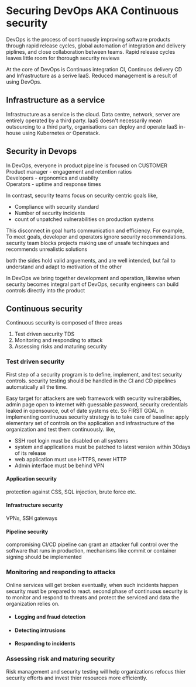 # Securing DevOps AKA Continuous security

DevOps is the process of continuously improving software products through rapid release cycles, global automation of integration and delivery piplines, and close collaboration between teams. Rapid release cycles leaves little room for thorough security reviews

At the core of DevOps is Continuos integration CI, Continuos delivery CD and Infrastructure as a serive IaaS. Reduced management is a result of using DevOps. 


## Infrastructure as a service

Infrastructure as a service is the cloud. Data centre, network, server are entirely operated by a third party. IaaS doesn't necessarily mean outsourcing to a third party, organisations can deploy and operate IaaS in-house using Kubernetes or Openstack.


## Security in Devops

In DevOps, everyone in product pipeline is focused on CUSTOMER <br>
Product manager - engagement and retention ratios <br>
Developers - ergonomics and usabilty <br>
Operators - uptime and response times <br>

In contrast, security teams focus on security centric goals like, <br>
- Compliance with security standard <br>
- Number of security incidents <br>
- count of unpatched vulnerabilities on production systems <br>

This disconnect in goal hurts communication and efficiency. For example, To meet goals, developer and operators ignore security recommendations. 
security team blocks projects making use of unsafe techinques and recommends unrealistic solutions


both the sides hold valid arguements, and are well intended, but fail to understand and adapt to motivation of the other

In DevOps we bring together development and operation, likewise when security becomes integral part of DevOps, security engineers can build controls directly into the product

## Continuous security

Continuous security is composed of three areas 
1. Test driven security TDS
2. Monitoring and responding to attack
3. Assessing risks and maturing security

### Test driven security
First step of a security program is to define, implement, and test security controls. security testing should be handled in the CI and CD pipelines automatically all the time. 

Easy target for attackers are web framework with security vulnerabilties, admin page open to internet with guessable password, security credentials leaked in opensource, out of date systems etc. So FIRST GOAL in implementing continuous security strategy is to take care of baseline: apply elementary set of controls on the application and infrastructure of the organization and test them continuously. like,
- SSH root login must be disabled on all systems
- system and applications must be patched to latest version within 30days of its release
- web application must use HTTPS, never HTTP
- Admin interface must be behind VPN

#### Application security
protection against CSS, SQL injection, brute force etc.

#### Infrastructure security
VPNs, SSH gateways

#### Pipeline security
compromising CI/CD pipeline can grant an attacker full control over the software that runs in production, mechanisms like commit or container signing should be implemented

### Monitoring and responding to attacks
Online services will get broken eventually, when such incidents happen security must be prepared to react. second phase of continuous security is to monitor and respond to threats and protect the serviced and data the organization relies on.
- ####  Logging and fraud detection 
- #### Detecting intrusions
- #### Responding to incidents

### Assessing risk and maturing security
Risk management and security testing will help organizations refocus thier security efforts and invest thier resources more efficiently.